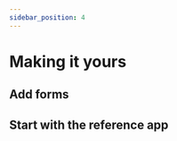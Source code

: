 ```yaml
---
sidebar_position: 4
---
```


# Making it yours

## Add forms

## Start with the reference app